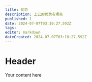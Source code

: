 ```yaml
---
title: 优势
description: 上云的优势有哪些
published: 1
date: 2024-07-07T03:10:27.592Z
tags: 
editor: markdown
dateCreated: 2024-07-07T03:10:27.592Z
---
```


# Header
Your content here